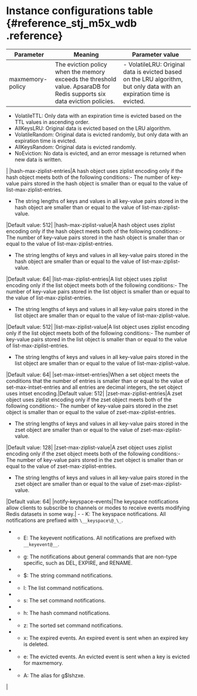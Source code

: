 # Instance configurations table {#reference_stj_m5x_wdb .reference}

|Parameter|Meaning|Parameter value|
|---------|-------|---------------|
|maxmemory-policy|The eviction policy when the memory exceeds the threshold value. ApsaraDB for Redis supports six data eviction policies.| -   VolatileLRU: Original data is evicted based on the LRU algorithm, but only data with an expiration time is evicted.
-   VolatileTTL: Only data with an expiration time is evicted based on the TTL values in ascending order.
-   AllKeysLRU: Original data is evicted based on the LRU algorithm.
-   VolatileRandom: Original data is evicted randomly, but only data with an expiration time is evicted.
-   AllKeysRandom: Original data is evicted randomly.
-   NoEviction: No data is evicted, and an error message is returned when new data is written.

 |
|hash-max-ziplist-entries|A hash object uses ziplist encoding only if the hash object meets both of the following conditions:-   The number of key-value pairs stored in the hash object is smaller than or equal to the value of list-max-ziplist-entries.
-   The string lengths of keys and values in all key-value pairs stored in the hash object are smaller than or equal to the value of list-max-ziplist-value.

|Default value: 512|
|hash-max-ziplist-value|A hash object uses ziplist encoding only if the hash object meets both of the following conditions:-   The number of key-value pairs stored in the hash object is smaller than or equal to the value of list-max-ziplist-entries.
-   The string lengths of keys and values in all key-value pairs stored in the hash object are smaller than or equal to the value of list-max-ziplist-value.

|Default value: 64|
|list-max-ziplist-entries|A list object uses ziplist encoding only if the list object meets both of the following conditions:-   The number of key-value pairs stored in the list object is smaller than or equal to the value of list-max-ziplist-entries.
-   The string lengths of keys and values in all key-value pairs stored in the list object are smaller than or equal to the value of list-max-ziplist-value.

|Default value: 512|
|list-max-ziplist-value|A list object uses ziplist encoding only if the list object meets both of the following conditions:-   The number of key-value pairs stored in the list object is smaller than or equal to the value of list-max-ziplist-entries.
-   The string lengths of keys and values in all key-value pairs stored in the list object are smaller than or equal to the value of list-max-ziplist-value.

|Default value: 64|
|set-max-intset-entries|When a set object meets the conditions that the number of entries is smaller than or equal to the value of set-max-intset-entries and all entries are decimal integers, the set object uses intset encoding.|Default value: 512|
|zset-max-ziplist-entries|A zset object uses ziplist encoding only if the zset object meets both of the following conditions:-   The number of key-value pairs stored in the zset object is smaller than or equal to the value of zset-max-ziplist-entries.
-   The string lengths of keys and values in all key-value pairs stored in the zset object are smaller than or equal to the value of zset-max-ziplist-value.

|Default value: 128|
|zset-max-ziplist-value|A zset object uses ziplist encoding only if the zset object meets both of the following conditions:-   The number of key-value pairs stored in the zset object is smaller than or equal to the value of zset-max-ziplist-entries.
-   The string lengths of keys and values in all key-value pairs stored in the zset object are smaller than or equal to the value of zset-max-ziplist-value.

|Default value: 64|
|notify-keyspace-events|The keyspace notifications allow clients to subscribe to channels or modes to receive events modifying Redis datasets in some way.| -   - K: The keyspace notifications. All notifications are prefixed with `\__keyspace\@_\_`.
-   - E: The keyevent notifications. All notifications are prefixed with `__keyevent@__`.
-   - g: The notifications about general commands that are non-type specific, such as DEL, EXPIRE, and RENAME.
-   - $: The string command notifications.
-   - l: The list command notifications.
-   - s: The set command notifications.
-   - h: The hash command notifications.
-   - z: The sorted set command notifications.
-   - x: The expired events. An expired event is sent when an expired key is deleted.
-   - e: The evicted events. An evicted event is sent when a key is evicted for maxmemory.
-   - A: The alias for g$lshzxe.

 |

